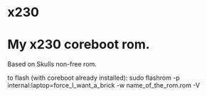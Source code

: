 # x230

# My x230 coreboot rom.

Based on Skulls non-free rom.

to flash (with coreboot already installed):
sudo flashrom -p internal:laptop=force_I_want_a_brick -w name_of_the_rom.rom -V
